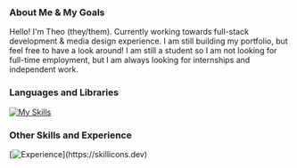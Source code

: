 ### About Me & My Goals
Hello! I'm Theo (they/them). Currently working towards full-stack development & media design experience. I am still building my portfolio, but feel free to have a look around! I am still a student so I am not looking for full-time employment, but I am always looking for internships and independent work.

### Languages and Libraries
[![My Skills](https://skillicons.dev/icons?i=js,html,css,java,nodejs,cpp,py,sklearn)](https://skillicons.dev)


### Other Skills and Experience
[![Experience](https://skillicons.dev/icons?i=au,ps,pr,visualstudio,vscode,arduino,replit,)](https://skillicons.dev)

